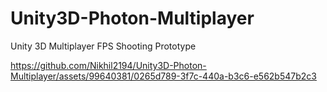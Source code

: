 # Unity3D-Photon-Multiplayer
Unity 3D Multiplayer FPS Shooting Prototype


https://github.com/Nikhil2194/Unity3D-Photon-Multiplayer/assets/99640381/0265d789-3f7c-440a-b3c6-e562b547b2c3

